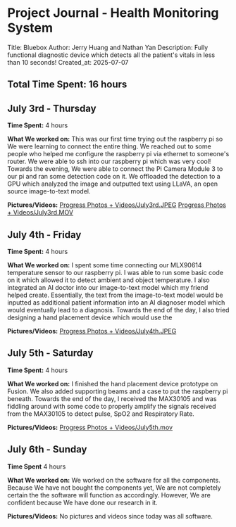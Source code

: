 # Project Journal - Health Monitoring System

Title: Bluebox
Author: Jerry Huang and Nathan Yan
Description: Fully functional diagnostic device which detects all the patient's vitals in less than 10 seconds!
Created_at: 2025-07-07

## Total Time Spent: 16 hours

## July 3rd - Thursday
**Time Spent:** 4 hours

**What We worked on:**
This was our first time trying out the raspberry pi so We were learning to connect the entire thing. We reached out to some people who helped me configure the raspberry pi via ethernet to someone's router. We were able to ssh into our raspberry pi which was very cool! Towards the evening, We were able to connect the Pi Camera Module 3 to our pi and ran some detection code on it. We offloaded the detection to a GPU which analyzed the image and outputted text using LLaVA, an open source image-to-text model.

**Pictures/Videos:**
[Progress Photos + Videos/July3rd.JPEG](Progress%20Photos%20+%20Videos/July3rd.JPEG)
[Progress Photos + Videos/July3rd.MOV](Progress%20Photos%20+%20Videos/July3rd.MOV)

## July 4th - Friday
**Time Spent:** 4 hours

**What We worked on:**
I spent some time connecting our MLX90614 temperature sensor to our raspberry pi. I was able to run some basic code on it which allowed it to detect ambient and object temperature. I also integrated an AI doctor into our image-to-text model which my friend helped create. Essentially, the text from the image-to-text model would be inputted as additional patient information into an AI diagnoser model which would eventually lead to a diagnosis. Towards the end of the day, I also tried designing a hand placement device which would use the

**Pictures/Videos:**
[Progress Photos + Videos/July4th.JPEG](Progress%20Photos%20+%20Videos/July4th.JPEG)

## July 5th - Saturday
**Time Spent:** 4 hours

**What We worked on:**
I finished the hand placement device prototype on Fusion. We also added supporting beams and a case to put the raspberry pi beneath. Towards the end of the day, I received the MAX30105 and was fiddling around with some code to properly amplify the signals received from the MAX30105 to detect pulse, SpO2 and Respiratory Rate. 

**Pictures/Videos:**
[Progress Photos + Videos/July5th.mov](Progress%20Photos%20+%20Videos/July5th.mov)

## July 6th - Sunday
**Time Spent** 4 hours

**What We worked on:**
We worked on the software for all the components. Because We have not bought the components yet, We are not completely certain the the software will function as accordingly. However, We are confident because We have done our research in it. 

**Pictures/Videos:**
No pictures and videos since today was all software. 